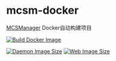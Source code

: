 # mcsm-docker

[MCSManager](https://github.com/MCSManager/MCSManager) Docker自动构建项目

[![Build Docker Image](https://github.com/KagurazakaNyaa/mcsm-docker/actions/workflows/docker.yml/badge.svg)](https://github.com/KagurazakaNyaa/mcsm-docker/actions/workflows/docker.yml)

[![Daemon Image Size](https://img.shields.io/docker/image-size/kagurazakanyaa/mcsm-daemon?label=daemon%20image%20size)](https://hub.docker.com/r/kagurazakanyaa/mcsm-daemon)
[![Web Image Size](https://img.shields.io/docker/image-size/kagurazakanyaa/mcsm-web?label=web%20image%20size)](https://hub.docker.com/r/kagurazakanyaa/mcsm-web)

